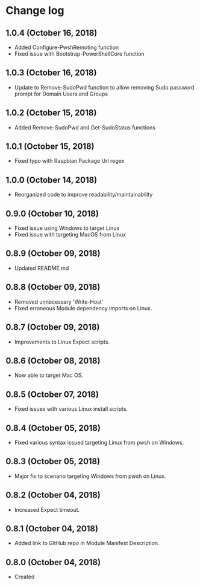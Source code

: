# Change log

## 1.0.4 (October 16, 2018)

- Added Configure-PwshRemoting function
- Fixed issue with Bootstrap-PowerShellCore function

## 1.0.3 (October 16, 2018)

- Update to Remove-SudoPwd function to allow removing Sudo password prompt for Domain Users and Groups

## 1.0.2 (October 15, 2018)

- Added Remove-SudoPwd and Get-SudoStatus functions

## 1.0.1 (October 15, 2018)

- Fixed typo with Raspbian Package Url regex

## 1.0.0 (October 14, 2018)

- Reorganized code to improve readability/maintainability

## 0.9.0 (October 10, 2018)

- Fixed issue using Windows to target Linux
- Fixed issue with targeting MacOS from Linux

## 0.8.9 (October 09, 2018)

- Updated README.md

## 0.8.8 (October 09, 2018)

- Removed unnecessary 'Write-Host'
- Fixed erroneous Module dependency imports on Linux.

## 0.8.7 (October 09, 2018)

- Improvements to Linux Expect scripts.

## 0.8.6 (October 08, 2018)

- Now able to target Mac OS.

## 0.8.5 (October 07, 2018)

- Fixed issues with various Linux install scripts.

## 0.8.4 (October 05, 2018)

- Fixed various syntax issued targeting Linux from pwsh on Windows.

## 0.8.3 (October 05, 2018)

- Major fix to scenario targeting Windows from pwsh on Linux.

## 0.8.2 (October 04, 2018)

- Increased Expect timeout.

## 0.8.1 (October 04, 2018)

- Added link to GitHub repo in Module Manifest Description.

## 0.8.0 (October 04, 2018)

- Created

